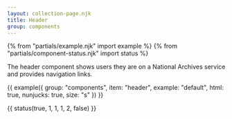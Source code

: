 ```yaml
---
layout: collection-page.njk
title: Header
group: components
---
```


{% from "partials/example.njk" import example %}
{% from "partials/component-status.njk" import status %}

The header component shows users they are on a National Archives service and provides navigation links.

{{ example({ group: "components", item: "header", example: "default", html: true, nunjucks: true, size: "s" }) }}

{{ status(true, 1, 1, 1, 2, false) }}
